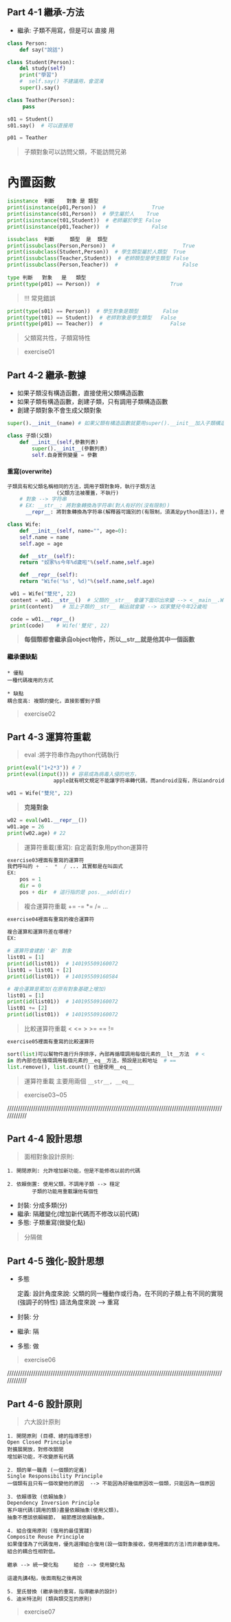 ## Part 4-1 繼承-方法

* 繼承: 子類不用寫，但是可以 直接 用

```python
class Person:
    def say("說話")

class Student(Person):
    del study(self)
	print("學習")
	#  self.say() 不建議用，會混淆
	super().say()

class Teather(Person):
     pass

s01 = Student()
s01.say()  # 可以直接用

p01 = Teather
```

> 子類對象可以訪問父類，不能訪問兄弟



# 內置函數
```python
isinstance  判斷    對象 是 類型 
print(isinstance(p01,Person))  #               True
print(isinstance(s01,Person))  # 學生屬於人    True
print(isinstance(t01,Student))  # 老師屬於學生 False
print(isinstance(p01,Teacher))  #              False

issubclass  判斷     類型  是  類型  
print(issubclass(Person,Person))  #                      True
print(issubclass(Student,Person))  # 學生類型屬於人類型  True
print(issubclass(Teacher,Student))  # 老師類型是學生類型 False
print(issubclass(Person,Teacher))  #                     False
 
type 判斷   對象   是   類型    
print(type(p01) == Person))  #                       True
```
> !!! 常見錯誤	

```python
print(type(s01) == Person))  # 學生對象是類型        False
print(type(t01) == Student))  # 老師對象是學生類型   False
print(type(p01) == Teacher))  #                      False   
```



> 父類寫共性，子類寫特性

> exercise01


## Part 4-2 繼承-數據

* 如果子類沒有構造函數，直接使用父類構造函數
* 如果子類有構造函數，創建子類，只有調用子類構造函數
* 創建子類對象不會生成父類對象

```python
super().__init__(name) # 如果父類有構造函數就要用super().__init__加入子類構造函數，可以調父類構造函數

class 子類(父類)
	def __init__(self,參數列表)
	    super().__init__(參數列表)
	    self.自身實例變量 = 參數
```

#### 重寫(overwrite)
```python
子類具有和父類名稱相同的方法，調用子類對象時，執行子類方法
				(父類方法被覆蓋，不執行)
	# 對象 --> 字符串
	# EX: __str__: 將對象轉換為字符串(對人有好的(沒有限制))
      __repr__: 將對象轉換為字符串(解釋器可識別的(有限制，須滿足python語法))，搭配eval

class Wife:
    def __init__(self, name="", age=0):
	self.name = name
	self.age = age

    def __str__(self):
	return "奴家%s今年%d歲啦"%(self.name,self.age)

    def __repr__(self):
	return "Wife('%s', %d)"%(self.name,self.age)
```


```python
 w01 = Wife("雙兒", 22)
 content = w01.__str__()  # 父類的__str__ 會讓下面印出來變 --> <__main__.Wife object at 0x00F0B040>
 print(content)   # 加上子類的__str__ 輸出就會變 --> 奴家雙兒今年22歲啦    

 code = w01.__repr__()
 print(code)    # Wife('雙兒', 22)
```

> **每個類都會繼承自object物件，所以__str__就是他其中一個函數**

#### 繼承優缺點
    * 優點
    一種代碼複用的方式
    
    * 缺點
    耦合度高: 複類的變化，直接影響到子類

> exercise02




## Part 4-3 運算符重載

> eval  :將字符串作為python代碼執行

```python
print(eval("1+2*3")) # 7
print(eval(input())) # 容易成為病毒入侵的地方，
		       apple就有明文規定不能讓字符串轉代碼，而android沒有，所以android病毒多

w01 = Wife("雙兒", 22)
```



> **克隆對象**

```python
w02 = eval(w01.__repr__())
w01.age = 26
print(w02.age) # 22
```



> 運算符重載(重寫): 自定義對象用python運算符

```python
exercise03裡面有重寫的運算符
我們呼叫的 +  -  *  / ... 其實都是在叫函式
EX: 
    pos = 1
    dir = 0
    pos + dir  # 這行指的是 pos.__add(dir)
```



> 複合運算符重載 +=  -=  *=  /= ...

```python
exercise04裡面有重寫的複合運算符

複合運算和運算符差在哪裡?
EX:
    
# 運算符會建創 '新' 對象
list01 = [1]
print(id(list01))  # 140195509160072
list01 = list01 + [2]
print(id(list01))  # 140195509160584

# 複合運算是累加(在原有對象基礎上增加)
list01 = [1]
print(id(list01))  # 140195509160072
list01 += [2]
print(id(list01))  # 140195509160072
```



> 比較運算符重載 <  <=  >  >=  ==  !=

```python
exercise05裡面有重寫的比較運算符

sort(list)可以幫物件進行升序排序，內部再循環調用每個元素的__lt__方法  # <
in 的內部也在循環調用每個元素的__eq__方法，預設是比較地址  # ==
list.remove(), list.count() 也是使用__eq__
```

> 運算符重載 主要用兩個 `__str__, __eq__`

> exercise03~05

////////////////////////////////////////////////////////////////////////////////////////////////////////////

## Part 4-4 設計思想

> 面相對象設計原則:

	1. 開閉原則: 允許增加新功能，但是不能修改以前的代碼
	
	2. 依賴倒置: 使用父類，不調用子類 --> 穩定
			子類的功能用重載讓他有個性

* 封裝: 分成多類(分)
* 繼承: 隔離變化(增加新代碼而不修改以前代碼)
* 多態: 子類重寫(做變化點)

> 分隔做


## Part 4-5 強化-設計思想

* 多態

    定義:
    設計角度來說: 父類的同一種動作或行為，在不同的子類上有不同的實現(強調子的特性)
    語法角度來說 --> 重寫

* 封裝: 分
* 繼承: 隔
* 多態: 做

> exercise06

////////////////////////////////////////////////////////////////////////////////////////////////////////////

## Part 4-6 設計原則

> 六大設計原則

    1. 開閉原則 (目標、總的指導思想)
    Open Closed Principle
    對擴展開放，對修改關閉
    增加新功能，不改變原有代碼
    
    2. 類的單一職責 (一個類的定義)
    Single Responsibility Principle
    一個類有且只有一個改變他的原因  --> 不能因為好幾個原因改一個類，只能因為一個原因
    
    3. 依賴導致 (依賴抽象)
    Dependency Inversion Principle
    客戶端代碼(調用的類)盡量依賴抽象(使用父類)。
    抽象不應該依賴細節， 細節應該依賴抽象。
    
    4. 組合復用原則 (復用的最佳實踐)
    Composite Reuse Principle
    如果僅僅為了代碼復用，優先選擇組合復用(設一個對象接收，使用裡面的方法)而非繼承復用。
    組合的耦合性相對低。
    
    繼承 --> 統一變化點     組合 --> 使用變化點
    
    這邊先講4點，後面兩點之後再說
    
    5. 里氏替換 (繼承後的重寫，指導繼承的設計)
    6. 迪米特法則 (類與類交互的原則)



> exercise07